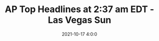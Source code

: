---
"title": "AP Top Headlines at 2:37 am EDT - Las Vegas Sun"
"date": "2021-10-17 4:0:0"
"feed_name": "GOOGLENEWSMINING"
"feed_website": "https://news.google.com/search?q=mining%2Bincident&hl=en-US&gl=US&ceid=US:en"
"feed_rss": "https://news.google.com/rss/search?q=mining%2Bincident&hl=en-US&gl=US&ceid=US:en"
"link": "https://lasvegassun.com/news/2021/oct/17/ap-top-headlines-at-237-am-edt/"
"source": "{'href': 'https://lasvegassun.com', 'title': 'Las Vegas Sun'}"
"file": "_posts/2021-1-1-94f47b1074965c6aeb0013cb6246efffc06c6903.md"
"accident": "0"
"drilling": "0"
"dead": "0"
"injured": "0"
"arrested": "0"
"place": "unknown place"
"where": "unknown site"
"causes": "unknown"
"place_uri": "unknown place"
---